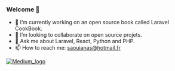 ### Welcome 👋

<!--
**Anas-debug/Anas-debug** is a ✨ _special_ ✨ repository because its `README.md` (this file) appears on your GitHub profile.

Here are some ideas to get you started:

- 🔭 I’m currently working on ...
- 🌱 I’m currently learning ...
- 👯 I’m looking to collaborate on ...
- 🤔 I’m looking for help with ...
- 💬 Ask me about ...
- 📫 How to reach me: ...
- 😄 Pronouns: ...
- ⚡ Fun fact: ...
-->
- 🔭 I’m currently working on an open source book called Laravel CookBook.
- 👯 I’m looking to collaborate on open source projets.
- 💬 Ask me about Laravel, React, Python and PHP.
- 📫 How to reach me: saouianas@hotmail.fr

<a href="https://medium.com/@saouianas" target = "_blank">
  <img src="https://user-images.githubusercontent.com/36799589/96227773-3acc6080-0fb2-11eb-837f-f5026d472969.jpg" alt ="Medium_logo" />
</a>
 

